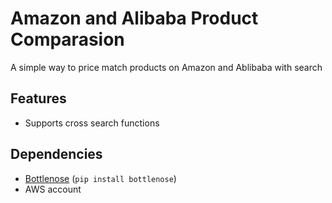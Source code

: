 # Amazon and Alibaba Product Comparasion
A simple way to price match products on Amazon and Ablibaba with search

## Features
- Supports cross search functions 

## Dependencies 
- [Bottlenose](https://github.com/lionheart/bottlenose) (`pip install bottlenose`)
- AWS account

